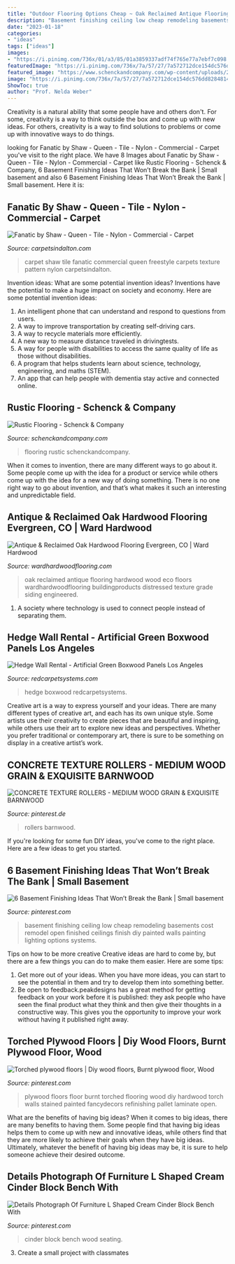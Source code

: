 ```yaml
---
title: "Outdoor Flooring Options Cheap ~ Oak Reclaimed Antique Flooring Hardwood Wood Eco Floors Wardhardwoodflooring Buildingproducts Distressed Texture Grade Siding Engineered"
description: "Basement finishing ceiling low cheap remodeling basements cost remodel open finished ceilings finish diy painted walls painting lighting options systems"
date: "2023-01-18"
categories:
- "ideas"
tags: ["ideas"]
images:
- "https://i.pinimg.com/736x/01/a3/85/01a3859337adf74f765e77a7ebf7c098.jpg"
featuredImage: "https://i.pinimg.com/736x/7a/57/27/7a572712dce154dc576dd8284814652c--cinder-block-bench-cinder-blocks.jpg"
featured_image: "https://www.schenckandcompany.com/wp-content/uploads/2014/09/Untitled-2-resized-KK.jpg"
image: "https://i.pinimg.com/736x/7a/57/27/7a572712dce154dc576dd8284814652c--cinder-block-bench-cinder-blocks.jpg"
ShowToc: true
author: "Prof. Nelda Weber"
---
```



Creativity is a natural ability that some people have and others don't. For some, creativity is a way to think outside the box and come up with new ideas. For others, creativity is a way to find solutions to problems or come up with innovative ways to do things.

	

		
looking for Fanatic by Shaw - Queen - Tile - Nylon - Commercial - Carpet you've visit to the right place. We have 8 Images about Fanatic by Shaw - Queen - Tile - Nylon - Commercial - Carpet like Rustic Flooring - Schenck &amp; Company, 6 Basement Finishing Ideas That Won’t Break the Bank | Small basement and also 6 Basement Finishing Ideas That Won’t Break the Bank | Small basement. Here it is:
		
    
## Fanatic By Shaw - Queen - Tile - Nylon - Commercial - Carpet

<img loading=lazy src="https://www.carpetsindalton.com/wp-content/uploads/2012/06/FREESTYLE-FANATIC.jpg" onerror="this.onerror=null;this.src='https://tse4.mm.bing.net/th?id=OIP.bWzAekKBdT3xD_1c2coSXwHaJ3&amp;pid=15.1';" alt="Fanatic by Shaw - Queen - Tile - Nylon - Commercial - Carpet">

_Source: carpetsindalton.com_

>carpet shaw tile fanatic commercial queen freestyle carpets texture pattern nylon carpetsindalton. 

	

Invention ideas: What are some potential invention ideas?
Inventions have the potential to make a huge impact on society and economy. Here are some potential invention ideas:
1. An intelligent phone that can understand and respond to questions from users. 
2. A way to improve transportation by creating self-driving cars. 
3. A way to recycle materials more efficiently. 
4. A new way to measure distance traveled in drivingtests. 
5. A way for people with disabilities to access the same quality of life as those without disabilities. 
6. A program that helps students learn about science, technology, engineering, and maths (STEM). 
7. An app that can help people with dementia stay active and connected online.

    
## Rustic Flooring - Schenck &amp; Company

<img loading=lazy src="https://www.schenckandcompany.com/wp-content/uploads/2014/09/Untitled-2-resized-KK.jpg" onerror="this.onerror=null;this.src='https://tse1.mm.bing.net/th?id=OIP.L9P2wfjj9DjEpUWSBVxVPQHaK-&amp;pid=15.1';" alt="Rustic Flooring - Schenck &amp; Company">

_Source: schenckandcompany.com_

>flooring rustic schenckandcompany. 

	

When it comes to invention, there are many different ways to go about it. Some people come up with the idea for a product or service while others come up with the idea for a new way of doing something. There is no one right way to go about invention, and that’s what makes it such an interesting and unpredictable field.

    
## Antique &amp; Reclaimed Oak Hardwood Flooring Evergreen, CO | Ward Hardwood

<img loading=lazy src="http://wardhardwoodflooring.com/userfiles/959/images/AntiqueOakDiss-2-930x600-1.jpg" onerror="this.onerror=null;this.src='https://tse3.mm.bing.net/th?id=OIP.hXdSPZjiBmKPydNDoiCb1gHaEx&amp;pid=15.1';" alt="Antique &amp; Reclaimed Oak Hardwood Flooring Evergreen, CO | Ward Hardwood">

_Source: wardhardwoodflooring.com_

>oak reclaimed antique flooring hardwood wood eco floors wardhardwoodflooring buildingproducts distressed texture grade siding engineered. 

	

1. A society where technology is used to connect people instead of separating them.

    
## Hedge Wall Rental - Artificial Green Boxwood Panels Los Angeles

<img loading=lazy src="https://redcarpetsystems.com/wp-content/uploads/2020/08/fIMG_0176-copy_800x533.jpg" onerror="this.onerror=null;this.src='https://tse2.mm.bing.net/th?id=OIP.aBLtOrgSXtN0V1_C_C7G1wHaE7&amp;pid=15.1';" alt="Hedge Wall Rental - Artificial Green Boxwood Panels Los Angeles">

_Source: redcarpetsystems.com_

>hedge boxwood redcarpetsystems. 

	

Creative art is a way to express yourself and your ideas. There are many different types of creative art, and each has its own unique style. Some artists use their creativity to create pieces that are beautiful and inspiring, while others use their art to explore new ideas and perspectives. Whether you prefer traditional or contemporary art, there is sure to be something on display in a creative artist’s work.

    
## CONCRETE TEXTURE ROLLERS - MEDIUM WOOD GRAIN &amp; EXQUISITE BARNWOOD

<img loading=lazy src="https://i.pinimg.com/736x/60/ad/37/60ad37d9cb0faef0baa50c62235ec86f.jpg" onerror="this.onerror=null;this.src='https://tse3.mm.bing.net/th?id=OIP.GHNxBT_dyfg4g-IRy7_aYgAAAA&amp;pid=15.1';" alt="CONCRETE TEXTURE ROLLERS - MEDIUM WOOD GRAIN &amp; EXQUISITE BARNWOOD">

_Source: pinterest.de_

>rollers barnwood. 

	

If you're looking for some fun DIY ideas, you've come to the right place. Here are a few ideas to get you started.

    
## 6 Basement Finishing Ideas That Won’t Break The Bank | Small Basement

<img loading=lazy src="https://i.pinimg.com/736x/01/a3/85/01a3859337adf74f765e77a7ebf7c098.jpg" onerror="this.onerror=null;this.src='https://tse2.mm.bing.net/th?id=OIP.bsWlV0dXFF4OQmh_L4y2qwHaFQ&amp;pid=15.1';" alt="6 Basement Finishing Ideas That Won’t Break the Bank | Small basement">

_Source: pinterest.com_

>basement finishing ceiling low cheap remodeling basements cost remodel open finished ceilings finish diy painted walls painting lighting options systems. 

	

Tips on how to be more creative
Creative ideas are hard to come by, but there are a few things you can do to make them easier. Here are some tips: 
1. Get more out of your ideas. When you have more ideas, you can start to see the potential in them and try to develop them into something better. 
2. Be open to feedback.peakdesigns has a great method for getting feedback on your work before it is published: they ask people who have seen the final product what they think and then give their thoughts in a constructive way. This gives you the opportunity to improve your work without having it published right away.

    
## Torched Plywood Floors | Diy Wood Floors, Burnt Plywood Floor, Wood

<img loading=lazy src="https://i.pinimg.com/736x/b9/8f/65/b98f6574cdacdcbea762f8c2eb406cc4--torched-plywood-floor-plywood-floors.jpg" onerror="this.onerror=null;this.src='https://tse2.mm.bing.net/th?id=OIP.IlT3iVg_dJRzxeKPfnyGqwHaMp&amp;pid=15.1';" alt="Torched plywood floors | Diy wood floors, Burnt plywood floor, Wood">

_Source: pinterest.com_

>plywood floors floor burnt torched flooring wood diy hardwood torch walls stained painted fancydecors refinishing pallet laminate open. 

	

What are the benefits of having big ideas?
When it comes to big ideas, there are many benefits to having them. Some people find that having big ideas helps them to come up with new and innovative ideas, while others find that they are more likely to achieve their goals when they have big ideas. Ultimately, whatever the benefit of having big ideas may be, it is sure to help someone achieve their desired outcome.

    
## Details Photograph Of Furniture L Shaped Cream Cinder Block Bench With

<img loading=lazy src="https://i.pinimg.com/736x/7a/57/27/7a572712dce154dc576dd8284814652c--cinder-block-bench-cinder-blocks.jpg" onerror="this.onerror=null;this.src='https://tse1.mm.bing.net/th?id=OIP.3_wewX_3Epj-xvPhTRHqegHaLE&amp;pid=15.1';" alt="Details Photograph Of Furniture L Shaped Cream Cinder Block Bench With">

_Source: pinterest.com_

>cinder block bench wood seating. 

	

3. Create a small project with classmates

